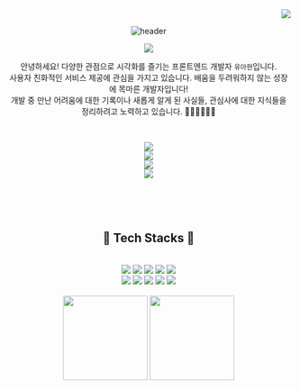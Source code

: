 <div align="right">
<a href="https://hits.seeyoufarm.com"><img src="https://hits.seeyoufarm.com/api/count/incr/badge.svg?url=https%3A%2F%2Fgithub.com%2Fyoua7878%2Fhit-counter&count_bg=%23FF9CDB&title_bg=%23808080&icon=&icon_color=%23E7E7E7&title=hits&edge_flat=false"/></a>
</div>

<div align="center">

![header](https://capsule-render.vercel.app/api?type=Soft&&color=f8bbd0&height=180&section=header&text=Ahyeon%20Yu%20🥰&fontSize=90&fontColor=ffffff&animation=twinkling)

![](https://velog.velcdn.com/images/youa7878/post/ca776db3-abdb-4f24-a233-1e207261bfe5/image.png)

안녕하세요! 다양한 관점으로 시각화를 즐기는 프론트엔드 개발자 `유아현`입니다. </br> 사용자 친화적인 서비스 제공에 관심을 가지고 있습니다. 배움을 두려워하지 않는 성장에 목마른 개발자입니다! </br> 개발 중 만난 어려움에 대한 기록이나 새롭게 알게 된 사실들, 관심사에 대한 지식들을 정리하려고 노력하고 있습니다. 🏃‍♀️🏃‍♀️🏃‍♀️

</br>

<a href="dkgus7213@gmail.com" target="_blank"><img src="https://img.shields.io/badge/Ahyeon's Gmail-EA4335?style=flat-square&logo=gmail&logoColor=white"/></a> </br>
<a href="https://velog.io/@youa7878" target="_blank"><img src="https://img.shields.io/badge/Ahyeon's velog-20C997?style=flat-square&logo=Velog&logoColor=white"/></a> </br>
<a href="https://loud-salamander-c12.notion.site/Ahyeon-s-Notion-1abac07459474182a1594378d10c5d58?pvs=4" target="_blank"><img src="https://img.shields.io/badge/Ahyeon's Notion-000000?style=flat-square&logo=notion&logoColor=white"/></a> </br>
<a href="https://blog.naver.com/dkgus7123" target="_blank"><img src="https://img.shields.io/badge/Ahyeon's Naver Blog-03C75A?style=flat-square&logo=naver&logoColor=white"/></a> </br>


</br>

</br>
</br>

## 🌈 Tech Stacks 🌈

</br>
  <img src="https://img.shields.io/badge/react-61DAFB?style=for-the-badge&logo=react&logoColor=white"/>
  <img src="https://img.shields.io/badge/JavaScript-F7DF1E?style=for-the-badge&logo=JavaScript&logoColor=white"/> 
  <img src="https://img.shields.io/badge/typescript-3178C6?style=for-the-badge&logo=typescript&logoColor=white"/>
  <img src="https://img.shields.io/badge/HTML5-E34F26?style=for-the-badge&logo=HTML5&logoColor=white"/>
  <img src="https://img.shields.io/badge/CSS3-1572B6?style=for-the-badge&logo=HTML5&logoColor=white"/>
  </br>
  <img src="https://img.shields.io/badge/styledcomponents-DB7093?style=for-the-badge&logo=styledcomponents&logoColor=white"/>
  <img src="https://img.shields.io/badge/figma-F24E1E?style=for-the-badge&logo=figma&logoColor=white"/>
  <img src="https://img.shields.io/badge/Adobe Photoshop-31A8FF?style=for-the-badge&logo=Adobe Photoshop&logoColor=white"/>
  <img src="https://img.shields.io/badge/amazonaws-232F3E?style=for-the-badge&logo=amazonaws&logoColor=white"/>
  <img src="https://img.shields.io/badge/GitHub-181717?style=for-the-badge&logo=GitHub&logoColor=white"/>

</br>
</br>

<img src="https://github-readme-stats.vercel.app/api?username=youa7878&show_icons=true&theme=dracula" height="150">
<img src="https://github-readme-stats.vercel.app/api/top-langs/?username=youa7878&layout=compact" height="150">

</div>
